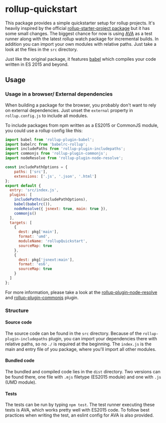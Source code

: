 # rollup-quickstart

This package provides a simple quickstarter setup for rollup projects. It's
heavily inspired by the official [rollup-starter-project package](https://github.com/rollup/rollup-starter-project) but it has
some small changes. The biggest chance for now is using [AVA](https://github.com/avajs/ava) as a test runner
along with the latest rollup watch package for incremental builds. In addition
you can import your own modules with relative paths. Just take a look at the
files in the `src` directory.

Just like the original package, it features [babel](https://github.com/babel/babel) which compiles your
code written in ES 2015 and beyond.

## Usage

### Usage in a browser/ External dependencies
When building a package for the browser, you probably don't want to rely on
external dependencies.
Just unset the `external` property in `rollup.config.js` to include all modules.

To include packages from npm written as a ES2015 or CommonJS module, you could
use a rollup config like this:

```js
import babel from 'rollup-plugin-babel';
import babelrc from 'babelrc-rollup';
import includePaths from 'rollup-plugin-includepaths';
import commonjs from 'rollup-plugin-commonjs';
import nodeResolve from 'rollup-plugin-node-resolve';

const includePathOptions = {
    paths: ['src'],
    extensions: ['.js', '.json', '.html']
};
export default {
  entry: 'src/index.js',
  plugins: [
    includePaths(includePathOptions),
    babel(babelrc()),
    nodeResolve({ jsnext: true, main: true }),
    commonjs()
  ],
  targets: [
    {
      dest: pkg['main'],
      format: 'umd',
      moduleName: 'rollupQuickstart',
      sourceMap: true
    },
    {
      dest: pkg['jsnext:main'],
      format: 'es6',
      sourceMap: true
    }
  ]
};

```
For more information, please take a look at the
[rollup-plugin-node-resolve](https://github.com/rollup/rollup-plugin-node-resolve)
and [rollup-plugin-commonjs](https://github.com/rollup/rollup-plugin-commonjs) plugin.


### Structure

#### Source code

The source code can be found in the `src` directory. Because of the
`rollup-plugin-includepaths` plugin, you can import your dependencies there with
relative paths, so no `./` is required at the beginning.
The `index.js` is the main and entry file of you package, where you'll import
all other modules.

#### Bundled code

The bundled and compiled code lies in the `dist` directory. Two versions can be
found there, one file with `.mjs` filetype (ES2015 module) and one with
`.js` (UMD module).

#### Tests

The tests can be run by typing `npm test`. The test runner executing these tests
is AVA, which works pretty well with ES2015 code. To follow best practices when
writing the test, an eslint config for AVA is also provided.
